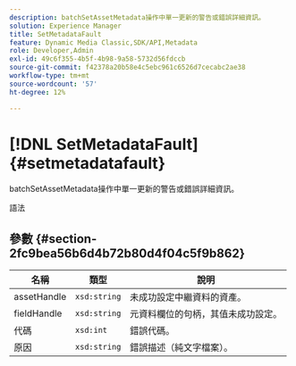 ```yaml
---
description: batchSetAssetMetadata操作中單一更新的警告或錯誤詳細資訊。
solution: Experience Manager
title: SetMetadataFault
feature: Dynamic Media Classic,SDK/API,Metadata
role: Developer,Admin
exl-id: 49c6f355-4b5f-4b98-9a58-5732d56fdccb
source-git-commit: f42378a20b58e4c5ebc961c6526d7cecabc2ae38
workflow-type: tm+mt
source-wordcount: '57'
ht-degree: 12%

---
```


# [!DNL SetMetadataFault]{#setmetadatafault}

batchSetAssetMetadata操作中單一更新的警告或錯誤詳細資訊。

語法

## 參數 {#section-2fc9bea56b6d4b72b80d4f04c5f9b862}

| 名稱 | 類型 | 說明 |
|---|---|---|
| assetHandle | `xsd:string` | 未成功設定中繼資料的資產。 |
| fieldHandle | `xsd:string` | 元資料欄位的句柄，其值未成功設定。 |
| 代碼 | `xsd:int` | 錯誤代碼。 |
| 原因 | `xsd:string` | 錯誤描述（純文字檔案）。 |

